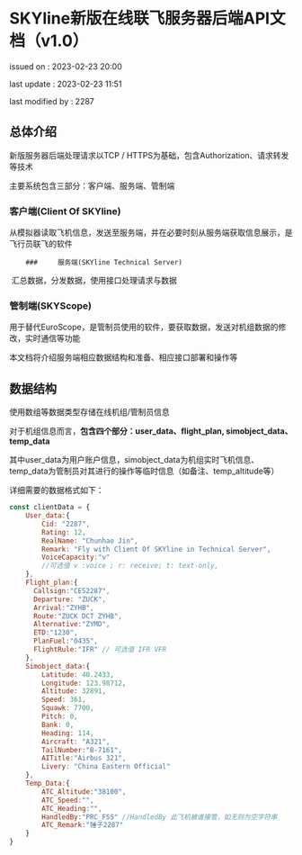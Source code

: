 # SKYline新版在线联飞服务器后端API文档（v1.0）

issued on : 2023-02-23 20:00

last update : 2023-02-23 11:51

last modified by : 2287



## 总体介绍

新版服务器后端处理请求以TCP / HTTPS为基础，包含Authorization、请求转发等技术

主要系统包含三部分：客户端、服务端、管制端

### 	客户端(Client Of SKYline)

​		从模拟器读取飞机信息，发送至服务端，并在必要时刻从服务端获取信息展示，是飞行员联飞的软件

		### 	服务端(SKYline Technical Server)

​		汇总数据，分发数据，使用接口处理请求与数据

### 	管制端(SKYScope)

​		用于替代EuroScope，是管制员使用的软件，要获取数据，发送对机组数据的修改，实时通信等功能

本文档将介绍服务端相应数据结构和准备、相应接口部署和操作等



## 数据结构

使用数组等数据类型存储在线机组/管制员信息

对于机组信息而言，<b>包含四个部分：user_data、flight_plan, simobject_data、temp_data</b>

其中user_data为用户账户信息，simobject_data为机组实时飞机信息、temp_data为管制员对其进行的操作等临时信息（如备注、temp_altitude等）

详细需要的数据格式如下：

```js
const clientData = {
    User_data:{
        Cid: "2287",
        Rating: 12,
        RealName: "Chunhao Jin",
        Remark: "Fly with Client Of SKYline in Technical Server",
        VoiceCapacity:"v" 
        //可选值 v :voice ; r: receive; t: text-only,
    },
    Flight_plan:{
      Callsign:"CES2287",
      Departure: "ZUCK",
      Arrival:"ZYHB",
      Route:"ZUCK DCT ZYHB",
      Alternative:"ZYMD",
      ETD:"1230",
      PlanFuel:"0435",
      FlightRule:"IFR" // 可选值 IFR VFR
    },
    Simobject_data:{
        Latitude: 40.2433,
        Longitude: 123.98712,
        Altitude: 32891,
        Speed: 361,
        Squawk: 7700,
        Pitch: 0,
        Bank: 0,
        Heading: 114,
        Aircraft: "A321",
        TailNumber:"B-7161",
        AITitle:"Airbus 321",
        Livery: "China Eastern Official"
    },
    Temp_Data:{
        ATC_Altitude:"38100",
        ATC_Speed:"",
        ATC_Heading:"",
        HandledBy:"PRC_FSS" //HandledBy 此飞机被谁接管，如无则为空字符串
        ATC_Remark:"锤子2287"
    }
}
```





​		